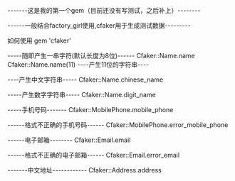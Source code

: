-------这是我的第一个gem（目前还没有写测试，之后补上）--------

------一般结合factory_girl使用,cfaker用于生成测试数据---------

如何使用
gem 'cfaker'

-----随即产生一串字符(默认长度为8位)------
Cfaker::Name.name     
Cfaker::Name.name(11) ----产生11位的字符串----

----产生中文字符串-----
Cfaker::Name.chinese_name

-----产生数字字符串-----
Cfaker::Name.digit_name

-----手机号码-------
Cfaker::MobilePhone.mobile_phone

------格式不正确的手机号码------
Cfaker::MobilePhone.error_mobile_phone


------电子邮箱--------
Cfaker::Email.email

------格式不正确的电子邮箱------
Cfaker::Email.error_email


-------中文地址------------
Cfaker::Address.address
